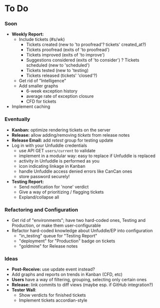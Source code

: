 # To Do

### Soon
 - **Weekly Report:**
   - Include tickets (#s/wk)
     - Tickets created (new to 'to proofread'? tickets' created_at?)
     - Tickets proofread (exits of 'to proofread')
     - Tickets improved (exits of 'to improve')
     - Suggestions considered (exits of 'to consider')
     ? Tickets scheduled (new to 'scheduled')
     - Tickets tested (new to 'testing)
     - Tickets released (tickets' 'closed'?)
   - Get rid of "Intelligence"
   - Add smaller graphs
     - 6-week exception history
     - average rate of exception closure
     - CFD for tickets
 - Implement caching
 

### Eventually

 - **Kanban:** optimize rendering tickets on the server
 - **Release:** allow adding/removing _tickets_ from release notes
 - **Release Email:** add _retest_ group for testing update
 - Log in with your Unfuddle credentials
   - use API GET `users/current` to validate
   - implement in a modular way: easy to replace if Unfuddle is replaced
   - activity in Unfuddle is performed as you
   - icon indicating linkage in Kanban
   - handle Unfuddle access denied errors like CanCan ones
   - store password securely!
 - **Testing Report:**
   - Send notification for 'none' verdict
   - Give a way of prioritizing / flagging tickets
   - Expland/collapse all
 

### Refactoring and Configuration

 - Get rid of "environments"; have two hard-coded ones, Testing and Production, or make them user-configurable
 - Refactor hard-coded knowledge about Unfuddle/EP into configuration
   - "in_testing" queue for "Testing Report"
   - "deployment" for "Production" badge on tickets
   - "goldmine" for Release notes

### Ideas

 - **Post-Receive:** use update event instead?
 - Add graphs and reports on trends in Kanban (CFD, etc)
 - **Users** have a way of filtering, grouping, selecting only certain ones
 - **Release:** link commits to diff views (maybe esp. if GitHub integration?)
 - **Tester Wall**:
   - Show verdicts for finished tickets
   - Implement tickets accordian-style
